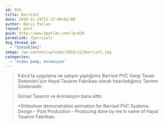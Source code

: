 ```yaml
---
id: 934
title: Barrisol
date: 2010-12-29T12:37:08+02:00
author: Barış Parlan
layout: post
guid: http://www.bparlan.com/?p=934
permalink: /barrisol/
dsq_thread_id:
  - "5501603042"
image: /wp-content/uploads/2010/12/barrisol.jpg
categories:
  - 'Video &amp; Animasyon'
---
```

<div class="ttr_start">
</div>



<!--more-->

> Kıbrıs&#8217;ta uygulama ve satışını yaptığımız Barrisol PVC Gergi Tavan Sistemleri için Hayal Tasarım Fabrikası olarak hazırladığımız Tanıtım Gösterisidir.
> 
> Görsel Tasarım ve Animasyon bana aittir.
> 
> *Slideshow demonstration animation for Barrisol PVC Systems.  
> Design &#8211; Post Production &#8211; Producing done by me in name of Hayal Tasarım Fabrikası.

<div class="ttr_end">
</div>